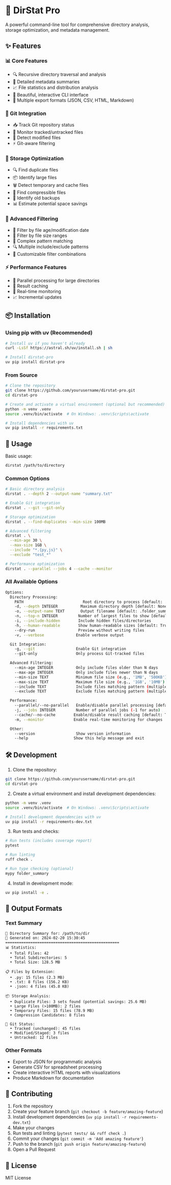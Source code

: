 # 🚀 DirStat Pro

A powerful command-line tool for comprehensive directory analysis, storage optimization, and metadata management.

## ✨ Features

### 📊 Core Features
- 🔍 Recursive directory traversal and analysis
- 📝 Detailed metadata summaries
- 📈 File statistics and distribution analysis
- 🎨 Beautiful, interactive CLI interface
- 💾 Multiple export formats (JSON, CSV, HTML, Markdown)

### 🔄 Git Integration
- 📥 Track Git repository status
- 👀 Monitor tracked/untracked files
- 🔄 Detect modified files
- ⚡ Git-aware filtering

### 💽 Storage Optimization
- 🔍 Find duplicate files
- 📦 Identify large files
- 🗑️ Detect temporary and cache files
- 🔄 Find compressible files
- 💾 Identify old backups
- 📊 Estimate potential space savings

### 🎯 Advanced Filtering
- 📅 Filter by file age/modification date
- 📏 Filter by file size ranges
- 🎯 Complex pattern matching
- 🔍 Multiple include/exclude patterns
- 🎨 Customizable filter combinations

### ⚡ Performance Features
- 🚀 Parallel processing for large directories
- 💾 Result caching
- 🔄 Real-time monitoring
- 📈 Incremental updates

## 📦 Installation

### Using pip with uv (Recommended)
```bash
# Install uv if you haven't already
curl -LsSf https://astral.sh/uv/install.sh | sh

# Install dirstat-pro
uv pip install dirstat-pro
```

### From Source
```bash
# Clone the repository
git clone https://github.com/yourusername/dirstat-pro.git
cd dirstat-pro

# Create and activate a virtual environment (optional but recommended)
python -m venv .venv
source .venv/bin/activate  # On Windows: .venv\Scripts\activate

# Install dependencies with uv
uv pip install -r requirements.txt
```

## 🚀 Usage

Basic usage:
```bash
dirstat /path/to/directory
```

### Common Options

```bash
# Basic directory analysis
dirstat . --depth 2 --output-name "summary.txt"

# Enable Git integration
dirstat . --git --git-only

# Storage optimization
dirstat . --find-duplicates --min-size 100MB

# Advanced filtering
dirstat . \
  --min-age 30 \
  --max-size 1GB \
  --include "*.{py,js}" \
  --exclude "test_*"

# Performance optimization
dirstat . --parallel --jobs 4 --cache --monitor
```

### All Available Options

```bash
Options:
  Directory Processing:
    PATH                          Root directory to process [default: .]
    -d, --depth INTEGER          Maximum directory depth [default: None]
    -o, --output-name TEXT       Output filename [default: .folder_summary.txt]
    -n, --top-n INTEGER         Number of largest files to show [default: 5]
    -i, --include-hidden        Include hidden files/directories
    -h, --human-readable        Show human-readable sizes [default: True]
    --dry-run                   Preview without writing files
    -v, --verbose              Enable verbose output

  Git Integration:
    -g, --git                  Enable Git integration
    --git-only                 Only process Git-tracked files

  Advanced Filtering:
    --min-age INTEGER          Only include files older than N days
    --max-age INTEGER          Only include files newer than N days
    --min-size TEXT            Minimum file size (e.g., '1MB', '500KB')
    --max-size TEXT            Maximum file size (e.g., '1GB', '10MB')
    --include TEXT             Include files matching pattern (multiple allowed)
    --exclude TEXT             Exclude files matching pattern (multiple allowed)

  Performance:
    --parallel/--no-parallel   Enable/disable parallel processing [default: True]
    -j, --jobs INTEGER         Number of parallel jobs (-1 for auto)
    --cache/--no-cache        Enable/disable result caching [default: True]
    -m, --monitor             Enable real-time monitoring for changes

  Other:
    --version                  Show version information
    --help                    Show this help message and exit
```

## 🛠 Development

1. Clone the repository:
```bash
git clone https://github.com/yourusername/dirstat-pro.git
cd dirstat-pro
```

2. Create a virtual environment and install development dependencies:
```bash
python -m venv .venv
source .venv/bin/activate  # On Windows: .venv\Scripts\activate

# Install development dependencies with uv
uv pip install -r requirements-dev.txt
```

3. Run tests and checks:
```bash
# Run tests (includes coverage report)
pytest

# Run linting
ruff check .

# Run type checking (optional)
mypy folder_summary
```

4. Install in development mode:
```bash
uv pip install -e .
```

## 🔄 Output Formats

### Text Summary
```
📁 Directory Summary for: /path/to/dir
📅 Generated on: 2024-02-20 15:30:45
==================================================
📊 Statistics:
  • Total Files: 42
  • Total Subdirectories: 5
  • Total Size: 128.5 MB

📋 Files by Extension:
  • .py: 15 files (2.3 MB)
  • .txt: 8 files (156.2 KB)
  • .json: 4 files (45.8 KB)

📦 Storage Analysis:
  • Duplicate Files: 3 sets found (potential savings: 25.6 MB)
  • Large Files (>100MB): 2 files
  • Temporary Files: 15 files (78.9 MB)
  • Compression Candidates: 8 files

🔄 Git Status:
  • Tracked (unchanged): 45 files
  • Modified/Staged: 3 files
  • Untracked: 12 files
```

### Other Formats
- Export to JSON for programmatic analysis
- Generate CSV for spreadsheet processing
- Create interactive HTML reports with visualizations
- Produce Markdown for documentation

## 🤝 Contributing

1. Fork the repository
2. Create your feature branch (`git checkout -b feature/amazing-feature`)
3. Install development dependencies (`uv pip install -r requirements-dev.txt`)
4. Make your changes
5. Run tests and linting (`pytest tests/ && ruff check .`)
6. Commit your changes (`git commit -m 'Add amazing feature'`)
7. Push to the branch (`git push origin feature/amazing-feature`)
8. Open a Pull Request

## 📝 License

MIT License